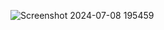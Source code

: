![Screenshot 2024-07-08 195459](https://github.com/Rajiv323/basic-calculator-html-/assets/117277460/5c7f47f0-5117-456c-a9ec-1f83f2ddfcf0)
